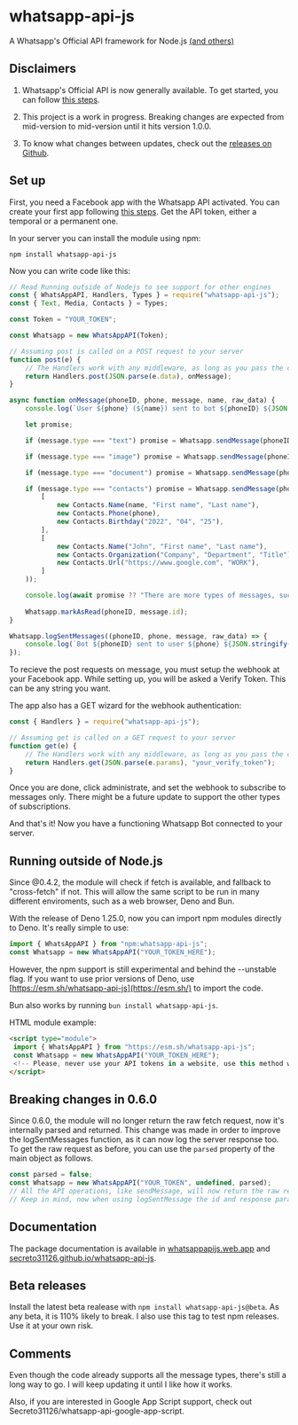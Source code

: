 # whatsapp-api-js
A Whatsapp's Official API framework for Node.js [(and others)](#running-outside-of-nodejs)

## Disclaimers

 1. Whatsapp's Official API is now generally available.
To get started, you can follow [this steps](https://developers.facebook.com/docs/whatsapp/getting-started/signing-up).

 2. This project is a work in progress. Breaking changes are expected from mid-version to mid-version until it hits version 1.0.0.

 3. To know what changes between updates, check out the [releases on Github](https://github.com/Secreto31126/whatsapp-api-js/releases).

## Set up

First, you need a Facebook app with the Whatsapp API activated.
You can create your first app following [this steps](https://developers.facebook.com/docs/whatsapp/getting-started/signing-up).
Get the API token, either a temporal or a permanent one.

In your server you can install the module using npm:

```
npm install whatsapp-api-js
```

Now you can write code like this:

```js
// Read Running outside of Nodejs to see support for other engines
const { WhatsAppAPI, Handlers, Types } = require("whatsapp-api-js");
const { Text, Media, Contacts } = Types;

const Token = "YOUR_TOKEN";

const Whatsapp = new WhatsAppAPI(Token);

// Assuming post is called on a POST request to your server
function post(e) {
    // The Handlers work with any middleware, as long as you pass the correct data
    return Handlers.post(JSON.parse(e.data), onMessage);
}

async function onMessage(phoneID, phone, message, name, raw_data) {
    console.log(`User ${phone} (${name}) sent to bot ${phoneID} ${JSON.stringify(message)}`);

    let promise;

    if (message.type === "text") promise = Whatsapp.sendMessage(phoneID, phone, new Text(`*${name}* said:\n\n${message.text.body}`));

    if (message.type === "image") promise = Whatsapp.sendMessage(phoneID, phone, new Media.Image(message.image.id, true, `Nice photo, ${name}`));

    if (message.type === "document") promise = Whatsapp.sendMessage(phoneID, phone, new Media.Document(message.document.id, true, undefined, "Our document"));

    if (message.type === "contacts") promise = Whatsapp.sendMessage(phoneID, phone, new Contacts.Contacts(
        [
            new Contacts.Name(name, "First name", "Last name"),
            new Contacts.Phone(phone),
            new Contacts.Birthday("2022", "04", "25"),
        ],
        [
            new Contacts.Name("John", "First name", "Last name"),
            new Contacts.Organization("Company", "Department", "Title"),
            new Contacts.Url("https://www.google.com", "WORK"),
        ]
    ));

    console.log(await promise ?? "There are more types of messages, such as locations, templates/interactives replies and all the other medias types.");
    
    Whatsapp.markAsRead(phoneID, message.id);
}

Whatsapp.logSentMessages((phoneID, phone, message, raw_data) => {
    console.log(`Bot ${phoneID} sent to user ${phone} ${JSON.stringify(message)}\n\n${JSON.stringify(raw_data)}`);
});
```

To recieve the post requests on message, you must setup the webhook at your Facebook app.
While setting up, you will be asked a Verify Token. This can be any string you want.

The app also has a GET wizard for the webhook authentication:

```js
const { Handlers } = require("whatsapp-api-js");

// Assuming get is called on a GET request to your server
function get(e) {
    // The Handlers work with any middleware, as long as you pass the correct data
    return Handlers.get(JSON.parse(e.params), "your_verify_token");
}
```

Once you are done, click administrate, and set the webhook to subscribe to messages only.
There might be a future update to support the other types of subscriptions.

And that's it! Now you have a functioning Whatsapp Bot connected to your server.

## Running outside of Node.js

Since @0.4.2, the module will check if fetch is available, and fallback to "cross-fetch" if not.
This will allow the same script to be run in many different enviroments, such as a web browser, Deno and Bun.

With the release of Deno 1.25.0, now you can import npm modules directly to Deno. It's really simple to use:

```js
import { WhatsAppAPI } from "npm:whatsapp-api-js";
const Whatsapp = new WhatsAppAPI("YOUR_TOKEN_HERE");
```

However, the npm support is still experimental and behind the --unstable flag.
If you want to use prior versions of Deno, use [https://esm.sh/whatsapp-api-js](https://esm.sh/) to import the code.

Bun also works by running ```bun install whatsapp-api-js```.

HTML module example:

```html
<script type="module">
 import { WhatsAppAPI } from "https://esm.sh/whatsapp-api-js";
 const Whatsapp = new WhatsAppAPI("YOUR_TOKEN_HERE");
 <!-- Please, never use your API tokens in a website, use this method wisely -->
</script>
```

## Breaking changes in 0.6.0

Since 0.6.0, the module will no longer return the raw fetch request, now it's internally parsed and returned.
This change was made in order to improve the logSentMessages function, as it can now log the server response too.
To get the raw request as before, you can use the `parsed` property of the main object as follows.

```js
const parsed = false;
const Whatsapp = new WhatsAppAPI("YOUR_TOKEN", undefined, parsed);
// All the API operations, like sendMessage, will now return the raw request.
// Keep in mind, now when using logSentMessage the id and response parameters will be undefined.
```

## Documentation

The package documentation is available in [whatsappapijs.web.app](https://whatsappapijs.web.app/) and
[secreto31126.github.io/whatsapp-api-js](https://secreto31126.github.io/whatsapp-api-js/).

## Beta releases

Install the latest beta realease with `npm install whatsapp-api-js@beta`.
As any beta, it is 110% likely to break. I also use this tag to test npm releases.
Use it at your own risk.

## Comments

Even though the code already supports all the message types, there's still a long way to go.
I will keep updating it until I like how it works.

Also, if you are interested in Google App Script support, check out Secreto31126/whatsapp-api-google-app-script.
